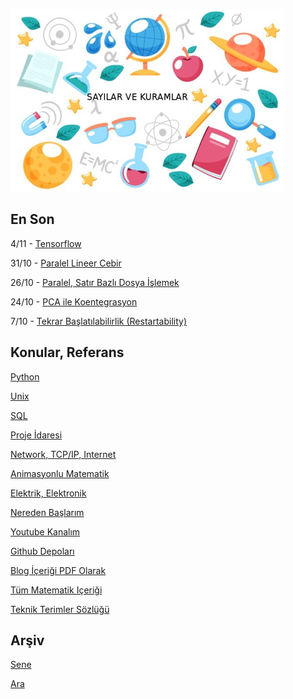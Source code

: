 
![](sk.jpg)

## En Son

4/11 - [Tensorflow](https://burakbayramli.github.io/dersblog/sk/2022/10/tensorflow.html)

31/10 - [Paralel Lineer Cebir](https://burakbayramli.github.io/dersblog/sk/2022/11/paralel-lineer-cebir.html)

26/10 - [Paralel, Satır Bazlı Dosya İşlemek](https://burakbayramli.github.io/dersblog/sk/2016/02/toptan-islemler-paralelizasyon.html#csv)

24/10 - [PCA ile Koentegrasyon](https://burakbayramli.github.io/dersblog/tser/tser_030_coint/koentegrasyon__cointegration_.html#pca)

7/10 - [Tekrar Başlatılabilirlik (Restartability)](https://burakbayramli.github.io/dersblog/sk/2016/02/toptan-islemler-paralelizasyon.html#restart)

## Konular, Referans

[Python](2016/01/python-dil-ogrenimi.html)

[Unix](2020/07/unix.html)

[SQL](2012/03/sql.html)

[Proje İdaresi](2020/07/proje-idaresi.html)

[Network, TCP/IP, Internet](2000/10/network.html)

[Animasyonlu Matematik](https://www.youtube.com/channel/UCx64ou5qw0Q9LLkwE8xSNEg)

[Elektrik, Elektronik](2020/08/elektronik.html)

[Nereden Başlarım](2019/01/nereden.html)

[Youtube Kanalım](https://www.youtube.com/channel/UCMAUsgUq5ODy8kMnJlUBUdQ)

[Github Depoları](https://github.com/burakbayramli)

[Blog İçeriği PDF Olarak](https://drive.google.com/uc?export=view&id=1Yq6ovajFbXFWurbiFNhXOl0iN5NlkKtE)

[Tüm Matematik Içeriği](https://burakbayramli.github.io/dersblog/)

[Teknik Terimler Sözlüğü](https://burakbayramli.github.io/dersblog/algs/dict/teknik_terimler_sozlugu.html)

## Arşiv

[Sene](year.html)

[Ara](ara.html)

